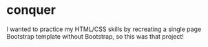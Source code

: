 # conquer


I wanted to practice my HTML/CSS skills by recreating a single page Bootstrap template without Bootstrap, so this was that project!
